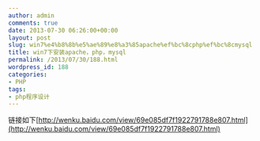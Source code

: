 ```yaml
---
author: admin
comments: true
date: 2013-07-30 06:26:00+00:00
layout: post
slug: win7%e4%b8%8b%e5%ae%89%e8%a3%85apache%ef%bc%8cphp%ef%bc%8cmysql
title: win7下安装apache，php，mysql
permalink: /2013/07/30/188.html
wordpress_id: 188
categories:
- PHP
tags:
- php程序设计
---
```




链接如下[http://wenku.baidu.com/view/69e085df7f1922791788e807.html](http://wenku.baidu.com/view/69e085df7f1922791788e807.html)

